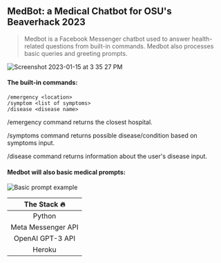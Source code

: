 ## MedBot: a Medical Chatbot for OSU's Beaverhack 2023
> Medbot is a Facebook Messenger chatbot used to answer health-related questions from built-in commands. Medbot also processes basic queries and greeting prompts.

![Screenshot 2023-01-15 at 3 35 27 PM](https://user-images.githubusercontent.com/75461311/212573629-1643a094-09d1-4efc-a09f-0bff691ea202.png)

#### The built-in commands:
```
/emergency <location>
/symptom <list of symptoms>
/disease <disease name>
```
/emergency command returns the closest hospital.

/symptoms command returns possible disease/condition based on symptoms input.

/disease command returns information about the user's disease input. 

#### Medbot will also basic medical prompts:

![Basic prompt example](https://user-images.githubusercontent.com/75461311/212573252-0dd82a3a-6e7e-4393-a48b-92755f083934.png)

| The Stack :fire:  |   
|:---:|
|Python|
|Meta Messenger API|
|OpenAI GPT-3 API|
|Heroku|
